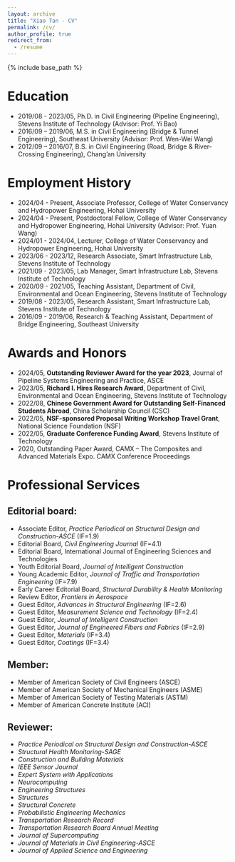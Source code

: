 ```yaml
---
layout: archive
title: "Xiao Tan - CV"
permalink: /cv/
author_profile: true
redirect_from:
  - /resume
---
```


{% include base_path %}


Education
======
* 2019/08 - 2023/05,  Ph.D. in Civil Engineering (Pipeline Engineering),  Stevens Institute of Technology (Advisor: Prof. Yi Bao)
* 2016/09 – 2019/06,  M.S. in Civil Engineering (Bridge & Tunnel Engineering),  Southeast University (Advisor: Prof. Wen-Wei Wang)
* 2012/09 – 2016/07,  B.S. in Civil Engineering (Road, Bridge & River-Crossing Engineering),  Chang’an University



Employment History 
======
* 2024/04 - Present,  Associate Professor,  College of Water Conservancy and Hydropower Engineering,  Hohai University 
* 2024/04 - Present,  Postdoctoral Fellow,  College of Water Conservancy and Hydropower Engineering,  Hohai University (Advisor: Prof. Yuan Wang)
* 2024/01 - 2024/04,  Lecturer,  College of Water Conservancy and Hydropower Engineering,  Hohai University
* 2023/06 - 2023/12,  Research Associate,  Smart Infrastructure Lab,  Stevens Institute of Technology
* 2021/09 - 2023/05,  Lab Manager,  Smart Infrastructure Lab,  Stevens Institute of Technology
* 2020/09 - 2021/05,  Teaching Assistant,  Department of Civil, Environmental and Ocean Engineering,  Stevens Institute of Technology 
* 2019/08 - 2023/05,  Research Assistant,  Smart Infrastructure Lab,  Stevens Institute of Technology
* 2016/09 - 2019/06,  Research & Teaching Assistant,  Department of Bridge Engineering,  Southeast University 


  
Awards and Honors
======
* 2024/05,  **Outstanding Reviewer Award for the year 2023**,  Journal of Pipeline Systems Engineering and Practice,  ASCE
* 2023/05,  **Richard I. Hires Research Award**,  Department of Civil, Environmental and Ocean Engineering,  Stevens Institute of Technology
* 2022/08,  **Chinese Government Award for Outstanding Self-Financed Students Abroad**,  China Scholarship Council (CSC)
* 2022/05,  **NSF-sponsored Proposal Writing Workshop Travel Grant**,  National Science Foundation (NSF)
* 2022/05,  **Graduate Conference Funding Award**,  Stevens Institute of Technology
* 2020, Outstanding Paper Award, CAMX – The Composites and Advanced Materials Expo. CAMX Conference Proceedings



Professional Services 
======

Editorial board:
------
* Associate Editor, *Practice Periodical on Structural Design and Construction-ASCE* (IF=1.9)
* Editorial Board, *Civil Engineering Journal* (IF=4.1)
* Editorial Board, International Journal of Engineering Sciences and Technologies  
* Youth Editorial Board, *Journal of Intelligent Construction*
* Young Academic Editor, *Journal of Traffic and Transportation Engineering* (IF=7.9)
* Early Career Editorial Board, *Structural Durability & Health Monitoring*
* Review Editor, *Frontiers in Aerospace*
* Guest Editor, *Advances in Structural Engineering* (IF=2.6)
* Guest Editor, *Measurement Science and Technology* (IF=2.4)
* Guest Editor, *Journal of Intelligent Construction*
* Guest Editor, *Journal of Engineered Fibers and Fabrics* (IF=2.9)
* Guest Editor, *Materials* (IF=3.4)
* Guest Editor, *Coatings* (IF=3.4)
 
Member:
------
* Member of American Society of Civil Engineers (ASCE)
* Member of American Society of Mechanical Engineers (ASME)
* Member of American Society of Testing Materials (ASTM)
* Member of American Concrete Institute (ACI)
 
Reviewer:
------
* *Practice Periodical on Structural Design and Construction-ASCE*
* *Structural Health Monitoring-SAGE*
* *Construction and Building Materials*
* *IEEE Sensor Journal*
* *Expert System with Applications*
* *Neurocomputing*
* *Engineering Structures*
* *Structures*
* *Structural Concrete*
* *Probabilistic Engineering Mechanics*
* *Transportation Research Record*
* *Transportation Research Board Annual Meeting*
* *Journal of Supercomputing*
* *Journal of Materials in Civil Engineering-ASCE*
* *Journal of Applied Science and Engineering*




